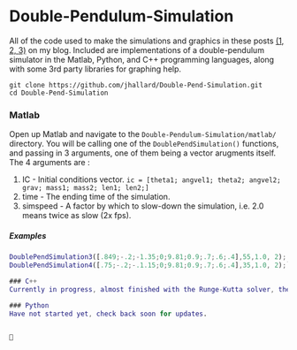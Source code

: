 Double-Pendulum-Simulation
==========================

All of the code used to make the simulations and graphics in these posts [(1, ](https://jhallard.com/blog/double_pendulum.html)[2, ](https://jhallard.com/blog/double_pendulum_2.html)[3)](#) on my blog. Included are implementations of a double-pendulum simulator in the Matlab, Python, and C++ programming languages, along with some 3rd party libraries for graphing help.

```
git clone https://github.com/jhallard/Double-Pend-Simulation.git
cd Double-Pend-Simulation
```

### Matlab

Open up Matlab and navigate to the ``Double-Pendulum-Simulation/matlab/`` directory.
You will be calling one of the ``DoublePendSimulation()`` functions, and passing in 3 arguments, one of them being a vector arugments itself. The 4 arguments are :
1. IC - Initial conditions vector.  `ic = [theta1; angvel1; theta2; angvel2; grav; mass1; mass2; len1; len2;]`
2. time - The ending time of the simulation.
3. simspeed - A factor by which to slow-down the simulation, i.e. 2.0 means twice as slow (2x fps).

##### Examples
```matlab
DoublePendSimulation3([.849;-.2;-1.35;0;9.81;0.9;.7;.6;.4],55,1.0, 2);
DoublePendSimulation4([.75;-.2;-.1.15;0;9.81;0.9;.7;.6;.4],35,1.0, 2);```

### C++
Currently in progress, almost finished with the Runge-Kutta solver, then I can move onto the simulation code. 

### Python 
Have not started yet, check back soon for updates.


